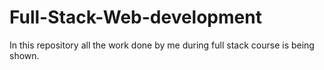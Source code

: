 # Full-Stack-Web-development
In this repository all the work done by me during full stack course is being shown.
